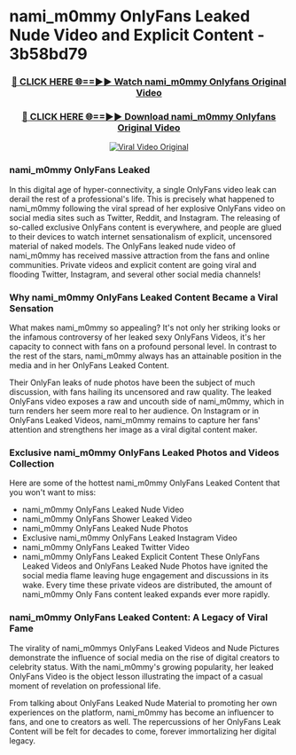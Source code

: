 # nami_m0mmy OnlyFans Leaked Nude Video and Explicit Content - 3b58bd79

<div align="center">

### [🔴 CLICK HERE 🌐==►► Watch nami_m0mmy Onlyfans Original Video](https://aff.leakpic.com/?utm_medium=9dac6e3e92780789e695eb65dc45befdb20081c8&utm_campaign=Link_for_leakpic_com)

### [🔴 CLICK HERE 🌐==►► Download nami_m0mmy Onlyfans Original Video](https://aff.leakpic.com/?utm_medium=9dac6e3e92780789e695eb65dc45befdb20081c8&utm_campaign=Link_for_leakpic_com)

[![Viral Video Original](https://i.ibb.co.com/xMMVF88/686577567.gif)](https://aff.leakpic.com/?utm_medium=9dac6e3e92780789e695eb65dc45befdb20081c8&utm_campaign=Link_for_leakpic_com)

</div>

### nami_m0mmy OnlyFans Leaked
In this digital age of hyper-connectivity, a single OnlyFans video leak can derail the rest of a professional's life. This is precisely what happened to nami_m0mmy following the viral spread of her explosive OnlyFans video on social media sites such as Twitter, Reddit, and Instagram. The releasing of so-called exclusive OnlyFans content is everywhere, and people are glued to their devices to watch internet sensationalism of explicit, uncensored material of naked models. 
The OnlyFans leaked nude video of nami_m0mmy has received massive attraction from the fans and online communities. Private videos and explicit content are going viral and flooding Twitter, Instagram, and several other social media channels!

### Why nami_m0mmy OnlyFans Leaked Content Became a Viral Sensation
What makes nami_m0mmy so appealing? It's not only her striking looks or the infamous controversy of her leaked sexy OnlyFans Videos, it's her capacity to connect with fans on a profound personal level. In contrast to the rest of the stars, nami_m0mmy always has an attainable position in the media and in her OnlyFans Leaked Content.

Their OnlyFan leaks of nude photos have been the subject of much discussion, with fans hailing its uncensored and raw quality. The leaked OnlyFans video exposes a raw and uncouth side of nami_m0mmy, which in turn renders her seem more real to her audience. On Instagram or in OnlyFans Leaked Videos, nami_m0mmy remains to capture her fans' attention and strengthens her image as a viral digital content maker.

### Exclusive nami_m0mmy OnlyFans Leaked Photos and Videos Collection
Here are some of the hottest nami_m0mmy OnlyFans Leaked Content that you won't want to miss:
- nami_m0mmy OnlyFans Leaked Nude Video
- nami_m0mmy OnlyFans Shower Leaked Video
- nami_m0mmy OnlyFans Leaked Nude Photos
- Exclusive nami_m0mmy OnlyFans Leaked Instagram Video
- nami_m0mmy OnlyFans Leaked Twitter Video
- nami_m0mmy OnlyFans Leaked Explicit Content
These OnlyFans Leaked Videos and OnlyFans Leaked Nude Photos have ignited the social media flame leaving huge engagement and discussions in its wake. Every time these private videos are distributed, the amount of nami_m0mmy Only Fans content leaked expands ever more rapidly.

### nami_m0mmy OnlyFans Leaked Content: A Legacy of Viral Fame
The virality of nami_m0mmys OnlyFans Leaked Videos and Nude Pictures demonstrate the influence of social media on the rise of digital creators to celebrity status. With the nami_m0mmy's growing popularity, her leaked OnlyFans Video is the object lesson illustrating the impact of a casual moment of revelation on professional life.

From talking about OnlyFans Leaked Nude Material to promoting her own experiences on the platform, nami_m0mmy has become an influencer to fans, and one to creators as well. The repercussions of her OnlyFans Leak Content will be felt for decades to come, forever immortalizing her digital legacy.
